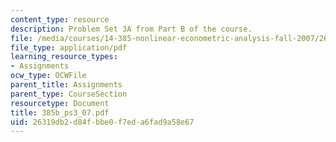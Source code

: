 ```yaml
---
content_type: resource
description: Problem Set 3A from Part B of the course.
file: /media/courses/14-385-nonlinear-econometric-analysis-fall-2007/26319db2d84fbbe0f7eda6fad9a58e67_385b_ps3_07.pdf
file_type: application/pdf
learning_resource_types:
- Assignments
ocw_type: OCWFile
parent_title: Assignments
parent_type: CourseSection
resourcetype: Document
title: 385b_ps3_07.pdf
uid: 26319db2-d84f-bbe0-f7ed-a6fad9a58e67
---
```

